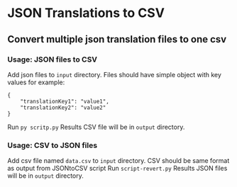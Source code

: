 # JSON Translations to CSV

## Convert multiple json translation files to one csv

### Usage: JSON files to CSV
Add json files to `input` directory. Files should have simple object with key values for example:
```
{
    "translationKey1": "value1",
    "translationKey2": "value2"
}
```

Run `py scritp.py`
Results CSV file will be in `output` directory.

### Usage: CSV to JSON files
Add csv file named `data.csv` to `input` directory. CSV should be same format as output from JSONtoCSV script
Run `script-revert.py`
Results JSON files will be in `output` directory.
